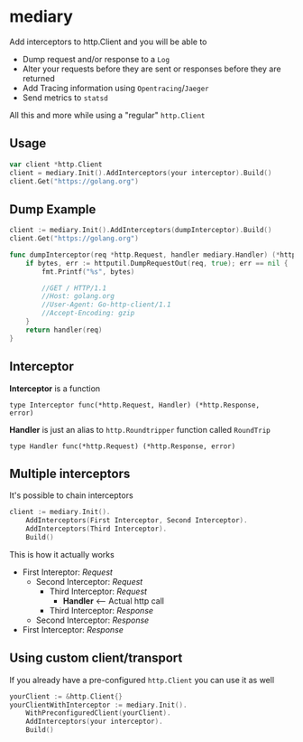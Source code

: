 # mediary
Add interceptors to http.Client and you will be able to
* Dump request and/or response to a `Log`
* Alter your requests before they are sent or responses before they are returned
* Add Tracing information using `Opentracing`/`Jaeger`
* Send metrics to `statsd`

All this and more while using a "regular" `http.Client` 

## Usage
```go
var client *http.Client
client = mediary.Init().AddInterceptors(your interceptor).Build()
client.Get("https://golang.org")
```

## Dump Example
```go
client := mediary.Init().AddInterceptors(dumpInterceptor).Build()
client.Get("https://golang.org")

func dumpInterceptor(req *http.Request, handler mediary.Handler) (*http.Response, error) {
	if bytes, err := httputil.DumpRequestOut(req, true); err == nil {
		fmt.Printf("%s", bytes)

		//GET / HTTP/1.1
		//Host: golang.org
		//User-Agent: Go-http-client/1.1
		//Accept-Encoding: gzip
	}
	return handler(req)
}
```

## Interceptor
**Interceptor** is a function 

<code>type Interceptor func(*http.Request, Handler) (*http.Response, error)</code>

**Handler** is just an alias to <code>http.Roundtripper</code> function called `RoundTrip`

<code>type Handler func(*http.Request) (*http.Response, error) </code>

## Multiple interceptors

It's possible to chain interceptors

```go
client := mediary.Init().
    AddInterceptors(First Interceptor, Second Interceptor).
    AddInterceptors(Third Interceptor).
    Build()

```
This is how it actually works
- First Intereptor: *Request*
    - Second Interceptor: *Request*
        - Third Interceptor: *Request*
            - **Handler** <-- Actual http call
        - Third Interceptor: *Response*
    - Second Interceptor: *Response*
- First Interceptor: *Response*

## Using custom client/transport

If you already have a pre-configured `http.Client` you can use it as well
```go
yourClient := &http.Client{}
yourClientWithInterceptor := mediary.Init().
    WithPreconfiguredClient(yourClient).
    AddInterceptors(your interceptor).
    Build()
```